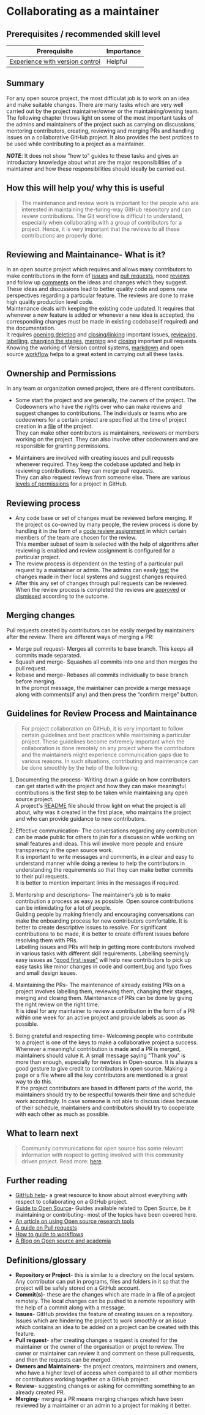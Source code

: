 # Collaborating as a maintainer

## Prerequisites / recommended skill level
> 

| Prerequisite | Importance | 
| -------------|----------|
| [Experience with version control](/version_control/version_control) | Helpful | 

## Summary
For any open source project, the most difficulat job is to work on an idea and make suitable changes. There are many tasks which are very well carried out by the project maintainer/owner or the maintaining/owning team. 
The following chapter throws light on some of the most important tasks of the admins and maintainers of the project such as carrying on discussions, mentoring contributors, creating, reviewing and merging PRs and handling issues on a collaborative GitHub project. It also provides the best prctices to be used while contributing to a project as a maintainer.

**_NOTE_**: It does not show "how to" guides to these tasks and gives an introductory knowledge about what are the major responsibilities of a maintainer and how these responsibilities should ideally be carried out.

## How this will help you/ why this is useful 
> The maintenance and review work is important for the people who are interested in maintaining the-turing-way GitHub repository and can review contributions. 
>The Git workflow is difficult to understand, especially when collaborating with a group of contributors for a project. Hence, it is very important that the reviews to all these contributions are properly done.

## Reviewing and Maintainance- What is it?
In an open source project which requires and allows many contributors to make contributions in the form of [issues](https://help.github.com/en/github/managing-your-work-on-github/about-issues) and [pull requests](https://help.github.com/en/github/collaborating-with-issues-and-pull-requests/about-pull-requests), need [reviews](https://help.github.com/en/github/collaborating-with-issues-and-pull-requests/about-pull-request-reviews) and follow up [comments](https://help.github.com/en/github/collaborating-with-issues-and-pull-requests/commenting-on-a-pull-request) on the ideas and changes which they suggest.  
These ideas and discussions lead to better quality code and opens new perspectives regarding a particular feature. The reviews are done to make high quality production level code.  
Maintenance deals with keeping the existing code updated. It requires that whenever a new feature is added or whenever a new idea is accepted, the corresponding changes must be made in existing codebase(if required) and the documentation.  
It requires [opening](https://help.github.com/en/github/managing-your-work-on-github/creating-an-issue),[deleting](https://help.github.com/en/github/managing-your-work-on-github/deleting-an-issue) and [closing/linking](https://help.github.com/en/github/managing-your-work-on-github/linking-a-pull-request-to-an-issue) important issues, [reviewing](https://help.github.com/en/github/collaborating-with-issues-and-pull-requests/reviewing-proposed-changes-in-a-pull-request), [labelling](https://help.github.com/en/github/managing-your-work-on-github/labeling-issues-and-pull-requests), [changing the stages](https://help.github.com/en/github/collaborating-with-issues-and-pull-requests/changing-the-stage-of-a-pull-request), [merging](https://help.github.com/en/github/collaborating-with-issues-and-pull-requests/merging-a-pull-request) and [closing](https://help.github.com/en/github/collaborating-with-issues-and-pull-requests/closing-a-pull-request) important pull requests.  
Knowing the working of Version control systems, [markdown](https://guides.github.com/features/mastering-markdown/) and open source [workflow](https://guides.github.com/introduction/flow/) helps to a great extent in carrying out all these tasks.

## Ownership and Permissions 
In any team or organization owned project, there are different contributors. 

- Some start the project and are generally, the owners of the project. The Codeowners who have the rights over who can make reviews and suggest changes to contributions. The individuals or teams who are codeowners for a certain project are specified at the time of project creation in a [file](https://help.github.com/en/github/creating-cloning-and-archiving-repositories/about-code-owners) of the project.  
They can make other contributors as maintainers, reviewers or members working on the project. They can also involve other codeowners and are responsible for granting permissions. 

- Maintainers are involved with creating issues and pull requests whenever required. They keep the codebase updated and help in reviewing contributions. They can merge pull requests.  
They can also request reviews from someone else. There are various [levels of permissions](https://help.github.com/en/github/setting-up-and-managing-organizations-and-teams/repository-permission-levels-for-an-organization) for a project in GitHub.

## Reviewing process
- Any code base or set of changes must be reviewed before merging. If the project os co-owned by many people, the review process is done by handling it in the form of a [code review assignment](https://help.github.com/en/github/setting-up-and-managing-organizations-and-teams/managing-code-review-assignment-for-your-team) in which certain members of the team are chosen for the review.  
This member subset of team is selected with the help of algorithms after reviewing is enabled and review assignment is configured for a particular project.  
- The review process is dependent on the testing of a particular pull request by a maintainer or admin. The admins can easily [test](https://help.github.com/en/github/collaborating-with-issues-and-pull-requests/checking-out-pull-requests-locally) the changes made in their local systems and suggest changes required.  
- After this any set of changes through pull requests can be reviewed. When the review process is completed the reviews are [approved](https://help.github.com/en/github/collaborating-with-issues-and-pull-requests/approving-a-pull-request-with-required-reviews) or [dismissed](https://help.github.com/en/github/collaborating-with-issues-and-pull-requests/dismissing-a-pull-request-review) according to the outcome. 

## Merging changes
Pull requests created by contributors can be easily merged by maintainers after the review. There are different ways of merging a PR:
- Merge pull request- Merges all commits to base branch. This keeps all commits made separated. 
- Squash and merge- Squashes all commits into one and then merges the pull request. 
- Rebase and merge- Rebases all commits individually to base branch before merging.  
In the prompt message, the maintainer can provide a merge message along with comments(if any) and then press the “confirm merge” button.

## Guidelines for Review Process and Maintainance
> For project collaboration on GitHub, it is very important to follow certain guidelines and best practices while maintaining a particular project. These guidelines become extremely important when the collaboration is done remotely on any project where the contributors and the maintainers might experience communication gaps due to various reasons. In such situations, contributing and maintenance can be done smoothly by the help of the following:

1. Documenting the process- Writing down a guide on how contributors can get started with the project and how they can make meaningful contributions is the first step to be taken while maintaining any open source project.  
A project's [README](https://help.github.com/en/github/creating-cloning-and-archiving-repositories/about-readmes) file should throw light on what the project is all about, why was it created in the first place, who maintains the project and who can provide guidance to new contributors.

2. Effective communication- The conversations regarding any contribution can be made public for others to join for a discussion while working on small features and ideas. This will involve more people and ensure transparency in the open source work.  
It is important to write messages and comments, in a clear and easy to understand manner while doing a review to help the contributors in understanding the requirements so that they can make better commits to their pull requests.  
It is better to mention important links in the messages if required.

3. Mentorship and descriptions- The maintainer's job is to make contribution a process as easy as possible. Open source contributions can be intimidating for a lot of people.  
Guiding people by making friendly and encouraging conversations can make the onboarding process for new contributors comfortable. It is better to create descriptive issues to resolve. For significant contributions to be made, it is better to create different issues before resolving them with PRs.  
Labelling issues and PRs will help in getting more contributors involved in various tasks with different skill requirements. Labelling seemingly easy issues as ["good first issue"](https://help.github.com/en/github/building-a-strong-community/encouraging-helpful-contributions-to-your-project-with-labels) will help new contributors to pick up easy tasks like minor changes in code and content,bug and typo fixes and small design issues.

4. Maintaining the PRs- The maintenance of already existing PRs on a project involves labelling them, reviewing them, changing their stages, merging and closing them. Maintenance of PRs can be done by giving the right review on the right time.  
It is ideal for any maintainer to review a contribution in the form of a PR within one week for an active project and provide labels as soon as possible.

5. Being grateful and respecting time- Welcoming people who contribute to a project is one of the keys to make a collaborative project a success. Whenever a meaningful contribution is made and a PR is merged, maintainers should value it.   A small message saying "Thank you" is more than enough, especially for newbies in Open-source. It is always a good gesture to give credit to contributors in open source. Making a page or a file where all the key contributors are mentioned is a great way to do this.  
If the project contributors are based in different parts of the world, the maintainers should try to be respectful towards their time and schedule work accordingly. In case someone is not able to discuss ideas because of their schedule, maintainers and contributors should try to cooperate with each other as much as possible. 

## What to learn next
> Community communications for open source has some relevant information with respect to getting involved with this community driven project. Read more: [here](https://the-turing-way.netlify.app/open-source-comms/intro.html).

## Further reading
* [GitHub help](https://help.github.com/en)- a great resource to know about almost everything with respect to collaborating on a GitHub project.
* [Guide to Open Source](https://opensource.guide/)- Guides available related to Open Source, be it maintaining or contributing- most of the topics have been covered here.
* [An article on using Open source research tools](https://opensource.com/education/15/11/tools-analyze-collaborate-share-research)
* [A guide on Pull requests](https://www.atlassian.com/blog/git/written-unwritten-guide-pull-requests)
* [How to guide to workflows](https://www.atlassian.com/git/tutorials/comparing-workflows)
* [A Blog on Open source and academia](https://opensource.com/article/19/9/how-open-source-academic-work)

## Definitions/glossary
* **Repository or Project**- this is similar to a directory on the local system. Any contributor can put in programs, files and folders in it so that the project will be safely stored on a GitHub account.
* **Commit(s)**- these are the changes which are made in a file of a project remotely. The local changes can be pushed to a remote repository with the help of a commit along with a message.
* **Issues**- GitHub provides the feature of creating issues on a repository. Issues which are hindering the project to work smoothly or an issue which contains an idea to be added on a project can be created with this feature.
* **Pull request**- after creating changes a request is created for the maintainer or the owner of the organisation or projct to review. The owner or maintainer can review it and comment on these pull requests, and then the requests can be merged.
* **Owners and Maintainers**- the project creators, maintainers and owners, who have a higher level of access when compared to all other members or contributors working together on a GitHub project.
* **Review**- suggesting changes or asking for committing something to an already created PR.
* **Merging**- merging a PR means merging changes which have been reviewed by a maintainer or an admin to a project for making it better.


